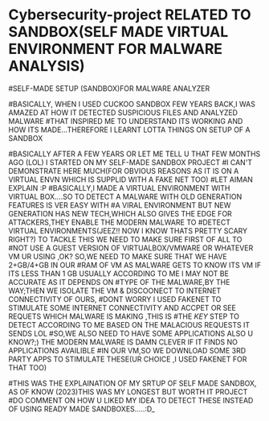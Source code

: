 # Cybersecurity-project RELATED TO SANDBOX(SELF MADE VIRTUAL ENVIRONMENT FOR MALWARE ANALYSIS)
#SELF-MADE SETUP (SANDBOX)FOR MALWARE ANALYZER

#BASICALLY, WHEN I USED CUCKOO SANDBOX FEW YEARS BACK,I WAS AMAZED AT HOW IT DETECTED SUSPICIOUS FILES AND ANALYZED MALWARE
#THAT INSPIRED ME TO UNDERSTAND ITS WORKING AND HOW ITS MADE...THEREFORE I LEARNT LOTTA THINGS ON SETUP OF A SANDBOX

#BASICALLY AFTER A FEW YEARS OR LET ME TELL U THAT FEW MONTHS AGO (LOL) I STARTED ON MY SELF-MADE SANDBOX PROJECT
#I CAN'T DEMONSTRATE HERE MUCH(FOR OBVIOUS REASONS AS IT IS ON A VIRTUAL ENVN WHICH IS SUPPLID WITH A FAKE NET TOO)
#LET AIMAN EXPLAIN :P
#BASICALLY,I MADE A VIRTUAL ENVIRONMENT WITH VIRTUAL BOX....SO TO DETECT A MALWARE WITH OLD GENERATION FEATURES IS VER EASY WITH
#A VIRAL ENVIRONMENT BUT NEW GENERATION HAS NEW TECH,WHICH ALSO GIVES THE EDGE FOR ATTACKERS,THEY ENABLE THE MODERN MALWARE TO 
#DETECT VIRTUAL ENVIRONMENTS(JEEZ!! NOW I KNOW THATS PRETTY SCARY RIGHT?) TO TACKLE THIS WE NEED TO MAKE SURE FIRST OF ALL TO 
#NOT USE A GUEST VERSION OF VIRTUALBOX/VMWARE OR WHATEVER VM UR USING ,OK? SO,WE NEED TO MAKE SURE THAT WE HAVE 2+GB/4+GB IN OUR
#RAM OF VM AS MALWARE GETS TO KNOW ITS VM IF ITS LESS THAN 1 GB USUALLY ACCORDING TO ME I MAY NOT BE ACCURATE AS IT DEPENDS ON
#TYPE OF THE MALWARE,BY THE WAY;THEN WE ISOLATE THE VM & DISCOONECT TO INTERNET CONNECTIVITY OF OURS,
#DONT WORRY I USED FAKENET TO STIMULATE SOME INTERNET CONNECTIVITY AND ACCPET OR SEE REQUETS WHICH MALWARE IS MAKING ,THIS IS 
#THE *KEY* STEP TO DETECT ACCORDING TO ME BASED ON THE MALACIOUS REQUESTS IT SENDS LOL
#SO,WE ALSO NEED TO HAVE SOME APPLICATIONS ALSO U KNOW?;) THE MODERN MALWARE IS DAMN CLEVER IF IT FINDS NO APPLICATIONS AVAILIBLE
#IN OUR VM,SO WE DOWNLOAD SOME 3RD PARTY APPS TO STIMULATE THESE(UR CHOICE ,I USED FAKENET FOR THAT TOO)

#THIS WAS THE EXPLAINATION OF MY SRTUP OF SELF MADE SANDBOX, AS OF KNOW (2023)THIS WAS MY LONGEST BUT WORTH IT PROJECT
#DO COMMENT ON HOW U LIKED MY IDEA TO DETECT THESE INSTEAD OF USING READY MADE SANDBOXES.....:D_
